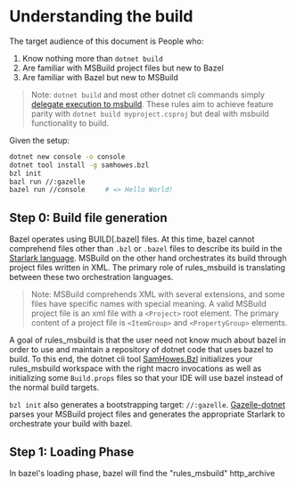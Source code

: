 # Understanding the build

The target audience of this document is People who:

1. Know nothing more than `dotnet build`
2. Are familiar with MSBuild project files but new to Bazel
3. Are familiar with Bazel but new to MSBuild

> Note: `dotnet build` and most other dotnet cli commands simply
> [delegate execution to msbuild](https://docs.microsoft.com/en-us/dotnet/core/tools/dotnet-build#msbuild).
> These rules aim to achieve feature parity with `dotnet build myproject.csproj` but deal with
> msbuild functionality to build.

Given the setup:

```bash
dotnet new console -o console
dotnet tool install -g samhowes.bzl
bzl init
bazl run //:gazelle
bazel run //console     # => Hello World!
```

## Step 0: Build file generation

Bazel operates using BUILD[.bazel] files. At this time, bazel cannot comprehend files other than
`.bzl` or `.bazel` files to describe its build in the
[Starlark language](https://docs.bazel.build/versions/main/skylark/language.html). MSBuild on the
other hand orchestrates its build through project files written in XML. The primary role of
rules_msbuild is translating between these two orchestration languages.

> Note: MSBuild comprehends XML with several extensions, and some files have specific names with
> special meaning. A valid MSBuild project file is an xml file with a `<Project>` root element. The
> primary content of a project file is `<ItemGroup>` and `<PropertyGroup>` elements.

A goal of rules_msbuild is that the user need not know much about bazel in order to use and maintain
a repository of dotnet code that uses bazel to build. To this end, the dotnet cli tool
[SamHowes.Bzl](../dotnet/tools/Bzl/Readme.md) initializes your rules_msbuild workspace with the
right macro invocations as well as initializing some `Build.props` files so that your IDE will use
bazel instead of the normal build targets.

`bzl init` also generates a bootstrapping target: `//:gazelle`.
[Gazelle-dotnet](../gazelle/dotnet/Readme.md) parses your MSBuild project files and generates the
appropriate Starlark to orchestrate your build with bazel.

## Step 1: Loading Phase

In bazel's loading phase, bazel will find the "rules_msbuild" http_archive
